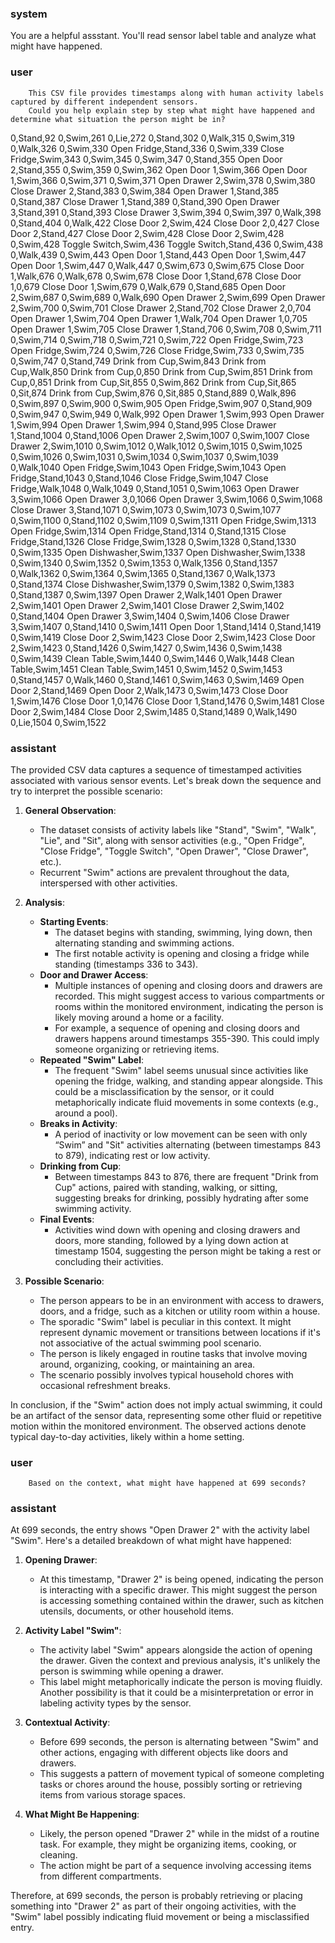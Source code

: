 ### system
You are a helpful assstant. You'll read sensor label table and analyze what might have happened.
### user

        This CSV file provides timestamps along with human activity labels captured by different independent sensors.
        Could you help explain step by step what might have happened and determine what situation the person might be in?
    
0,Stand,92
0,Swim,261
0,Lie,272
0,Stand,302
0,Walk,315
0,Swim,319
0,Walk,326
0,Swim,330
Open Fridge,Stand,336
0,Swim,339
Close Fridge,Swim,343
0,Swim,345
0,Swim,347
0,Stand,355
Open Door 2,Stand,355
0,Swim,359
0,Swim,362
Open Door 1,Swim,366
Open Door 1,Swim,366
0,Swim,371
0,Swim,371
Open Drawer 2,Swim,378
0,Swim,380
Close Drawer 2,Stand,383
0,Swim,384
Open Drawer 1,Stand,385
0,Stand,387
Close Drawer 1,Stand,389
0,Stand,390
Open Drawer 3,Stand,391
0,Stand,393
Close Drawer 3,Swim,394
0,Swim,397
0,Walk,398
0,Stand,404
0,Walk,422
Close Door 2,Swim,424
Close Door 2,0,427
Close Door 2,Stand,427
Close Door 2,Swim,428
Close Door 2,Swim,428
0,Swim,428
Toggle Switch,Swim,436
Toggle Switch,Stand,436
0,Swim,438
0,Walk,439
0,Swim,443
Open Door 1,Stand,443
Open Door 1,Swim,447
Open Door 1,Swim,447
0,Walk,447
0,Swim,673
0,Swim,675
Close Door 1,Walk,676
0,Walk,678
0,Swim,678
Close Door 1,Stand,678
Close Door 1,0,679
Close Door 1,Swim,679
0,Walk,679
0,Stand,685
Open Door 2,Swim,687
0,Swim,689
0,Walk,690
Open Drawer 2,Swim,699
Open Drawer 2,Swim,700
0,Swim,701
Close Drawer 2,Stand,702
Close Drawer 2,0,704
Open Drawer 1,Swim,704
Open Drawer 1,Walk,704
Open Drawer 1,0,705
Open Drawer 1,Swim,705
Close Drawer 1,Stand,706
0,Swim,708
0,Swim,711
0,Swim,714
0,Swim,718
0,Swim,721
0,Swim,722
Open Fridge,Swim,723
Open Fridge,Swim,724
0,Swim,726
Close Fridge,Swim,733
0,Swim,735
0,Swim,747
0,Stand,749
Drink from Cup,Swim,843
Drink from Cup,Walk,850
Drink from Cup,0,850
Drink from Cup,Swim,851
Drink from Cup,0,851
Drink from Cup,Sit,855
0,Swim,862
Drink from Cup,Sit,865
0,Sit,874
Drink from Cup,Swim,876
0,Sit,885
0,Stand,889
0,Walk,896
0,Swim,897
0,Swim,900
0,Swim,905
Open Fridge,Swim,907
0,Stand,909
0,Swim,947
0,Swim,949
0,Walk,992
Open Drawer 1,Swim,993
Open Drawer 1,Swim,994
Open Drawer 1,Swim,994
0,Stand,995
Close Drawer 1,Stand,1004
0,Stand,1006
Open Drawer 2,Swim,1007
0,Swim,1007
Close Drawer 2,Swim,1010
0,Swim,1012
0,Walk,1012
0,Swim,1015
0,Swim,1025
0,Swim,1026
0,Swim,1031
0,Swim,1034
0,Swim,1037
0,Swim,1039
0,Walk,1040
Open Fridge,Swim,1043
Open Fridge,Swim,1043
Open Fridge,Stand,1043
0,Stand,1046
Close Fridge,Swim,1047
Close Fridge,Walk,1048
0,Walk,1049
0,Stand,1051
0,Swim,1063
Open Drawer 3,Swim,1066
Open Drawer 3,0,1066
Open Drawer 3,Swim,1066
0,Swim,1068
Close Drawer 3,Stand,1071
0,Swim,1073
0,Swim,1073
0,Swim,1077
0,Swim,1100
0,Stand,1102
0,Swim,1109
0,Swim,1311
Open Fridge,Swim,1313
Open Fridge,Swim,1314
Open Fridge,Stand,1314
0,Stand,1315
Close Fridge,Stand,1326
Close Fridge,Swim,1328
0,Swim,1328
0,Stand,1330
0,Swim,1335
Open Dishwasher,Swim,1337
Open Dishwasher,Swim,1338
0,Swim,1340
0,Swim,1352
0,Swim,1353
0,Walk,1356
0,Stand,1357
0,Walk,1362
0,Swim,1364
0,Swim,1365
0,Stand,1367
0,Walk,1373
0,Stand,1374
Close Dishwasher,Swim,1379
0,Swim,1382
0,Swim,1383
0,Stand,1387
0,Swim,1397
Open Drawer 2,Walk,1401
Open Drawer 2,Swim,1401
Open Drawer 2,Swim,1401
Close Drawer 2,Swim,1402
0,Stand,1404
Open Drawer 3,Swim,1404
0,Swim,1406
Close Drawer 3,Swim,1407
0,Stand,1410
0,Swim,1411
Open Door 1,Stand,1414
0,Stand,1419
0,Swim,1419
Close Door 2,Swim,1423
Close Door 2,Swim,1423
Close Door 2,Swim,1423
0,Stand,1426
0,Swim,1427
0,Swim,1436
0,Swim,1438
0,Swim,1439
Clean Table,Swim,1440
0,Swim,1446
0,Walk,1448
Clean Table,Swim,1451
Clean Table,Swim,1451
0,Swim,1452
0,Swim,1453
0,Stand,1457
0,Walk,1460
0,Stand,1461
0,Swim,1463
0,Swim,1469
Open Door 2,Stand,1469
Open Door 2,Walk,1473
0,Swim,1473
Close Door 1,Swim,1476
Close Door 1,0,1476
Close Door 1,Stand,1476
0,Swim,1481
Close Door 2,Swim,1484
Close Door 2,Swim,1485
0,Stand,1489
0,Walk,1490
0,Lie,1504
0,Swim,1522

### assistant
The provided CSV data captures a sequence of timestamped activities associated with various sensor events. Let's break down the sequence and try to interpret the possible scenario:

1. **General Observation**:
   - The dataset consists of activity labels like "Stand", "Swim", "Walk", "Lie", and "Sit", along with sensor activities (e.g., "Open Fridge", "Close Fridge", "Toggle Switch", "Open Drawer", "Close Drawer", etc.).
   - Recurrent "Swim" actions are prevalent throughout the data, interspersed with other activities. 

2. **Analysis**:
   - **Starting Events**: 
     - The dataset begins with standing, swimming, lying down, then alternating standing and swimming actions.
     - The first notable activity is opening and closing a fridge while standing (timestamps 336 to 343).
   - **Door and Drawer Access**:
     - Multiple instances of opening and closing doors and drawers are recorded. This might suggest access to various compartments or rooms within the monitored environment, indicating the person is likely moving around a home or a facility.
     - For example, a sequence of opening and closing doors and drawers happens around timestamps 355-390. This could imply someone organizing or retrieving items.
   - **Repeated "Swim" Label**:
     - The frequent "Swim" label seems unusual since activities like opening the fridge, walking, and standing appear alongside. This could be a misclassification by the sensor, or it could metaphorically indicate fluid movements in some contexts (e.g., around a pool).
   - **Breaks in Activity**:
     - A period of inactivity or low movement can be seen with only “Swim” and "Sit" activities alternating (between timestamps 843 to 879), indicating rest or low activity.
   - **Drinking from Cup**:
     - Between timestamps 843 to 876, there are frequent "Drink from Cup" actions, paired with standing, walking, or sitting, suggesting breaks for drinking, possibly hydrating after some swimming activity.
   - **Final Events**:
     - Activities wind down with opening and closing drawers and doors, more standing, followed by a lying down action at timestamp 1504, suggesting the person might be taking a rest or concluding their activities.
     
3. **Possible Scenario**:
   - The person appears to be in an environment with access to drawers, doors, and a fridge, such as a kitchen or utility room within a house.
   - The sporadic "Swim" label is peculiar in this context. It might represent dynamic movement or transitions between locations if it's not associative of the actual swimming pool scenario.
   - The person is likely engaged in routine tasks that involve moving around, organizing, cooking, or maintaining an area.
   - The scenario possibly involves typical household chores with occasional refreshment breaks.

In conclusion, if the "Swim" action does not imply actual swimming, it could be an artifact of the sensor data, representing some other fluid or repetitive motion within the monitored environment. The observed actions denote typical day-to-day activities, likely within a home setting.
### user

        Based on the context, what might have happened at 699 seconds?
    
### assistant
At 699 seconds, the entry shows "Open Drawer 2" with the activity label "Swim". Here's a detailed breakdown of what might have happened:

1. **Opening Drawer**:
   - At this timestamp, "Drawer 2" is being opened, indicating the person is interacting with a specific drawer. This might suggest the person is accessing something contained within the drawer, such as kitchen utensils, documents, or other household items.

2. **Activity Label "Swim"**:
   - The activity label "Swim" appears alongside the action of opening the drawer. Given the context and previous analysis, it's unlikely the person is swimming while opening a drawer.
   - This label might metaphorically indicate the person is moving fluidly. Another possibility is that it could be a misinterpretation or error in labeling activity types by the sensor.

3. **Contextual Activity**:
   - Before 699 seconds, the person is alternating between "Swim" and other actions, engaging with different objects like doors and drawers. 
   - This suggests a pattern of movement typical of someone completing tasks or chores around the house, possibly sorting or retrieving items from various storage spaces.

4. **What Might Be Happening**:
   - Likely, the person opened "Drawer 2" while in the midst of a routine task. For example, they might be organizing items, cooking, or cleaning. 
   - The action might be part of a sequence involving accessing items from different compartments.

Therefore, at 699 seconds, the person is probably retrieving or placing something into "Drawer 2" as part of their ongoing activities, with the "Swim" label possibly indicating fluid movement or being a misclassified entry.
